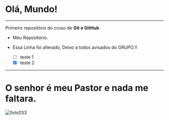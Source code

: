 # Olá, Mundo!
---
 Primeiro repositório do cruso de **Git e GitHub**

 - Meu Repositório.
 
 - Essa Linha foi alterado, Deixo a todos avisados do GRUPO.!!
   - [ ] teste 1
   - [x] teste 2
---
# O senhor é meu Pastor e nada me faltara.
![foto033](https://user-images.githubusercontent.com/94995814/179270939-8cbd65bf-bf46-4b21-b12d-a118e9f68687.jpg)


